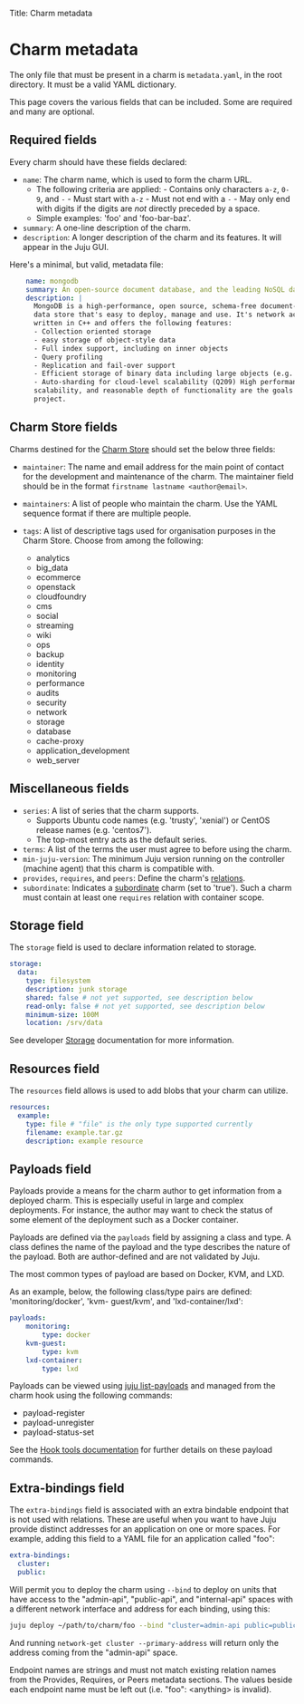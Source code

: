 Title: Charm metadata

# Charm metadata

The only file that must be present in a charm is `metadata.yaml`, in the root
directory. It must be a valid YAML dictionary.

This page covers the various fields that can be included. Some are required and
many are optional.

## Required fields

Every charm should have these fields declared:

  - `name`: The charm name, which is used to form the charm URL.
    - The following criteria are applied:
          - Contains only characters `a-z`, `0-9`, and `-`
          - Must start with `a-z`
          - Must not end with a `-`
          - May only end with digits if the digits are _not_ directly preceded by a space.
    - Simple examples: 'foo' and 'foo-bar-baz'.
  - `summary`: A one-line description of the charm.
  - `description`: A longer description of the charm and its features. It will
    appear in the Juju GUI.

Here's a minimal, but valid, metadata file:

```yaml
    name: mongodb
    summary: An open-source document database, and the leading NoSQL database
    description: |
      MongoDB is a high-performance, open source, schema-free document- oriented
      data store that's easy to deploy, manage and use. It's network accessible,
      written in C++ and offers the following features:
      - Collection oriented storage
      - easy storage of object-style data
      - Full index support, including on inner objects
      - Query profiling
      - Replication and fail-over support
      - Efficient storage of binary data including large objects (e.g. videos)
      - Auto-sharding for cloud-level scalability (Q209) High performance,
      scalability, and reasonable depth of functionality are the goals for the
      project.
```

## Charm Store fields

Charms destined for the [Charm Store][charm-store] should set the below three
fields:

  - `maintainer`: The name and email address for the main point of contact
  for the development and maintenance of the charm. The maintainer field
  should be in the format `firstname lastname <author@email>`.

  - `maintainers`: A list of people who maintain the charm. Use the YAML
  sequence format if there are multiple people.

  - `tags`: A list of descriptive tags used for organisation purposes in the
    Charm Store. Choose from among the following:

     - analytics
     - big_data
     - ecommerce
     - openstack
     - cloudfoundry
     - cms
     - social
     - streaming
     - wiki
     - ops
     - backup
     - identity
     - monitoring
     - performance
     - audits
     - security
     - network
     - storage
     - database
     - cache-proxy
     - application_development
     - web_server

## Miscellaneous fields

  - `series`: A list of series that the charm supports.
     - Supports Ubuntu code names (e.g. 'trusty', 'xenial') or CentOS release
       names (e.g. 'centos7').
     - The top-most entry acts as the default series.
  - `terms`: A list of the terms the user must agree to before using the charm.
  - `min-juju-version`: The minimum Juju version running on the controller
    (machine agent) that this charm is compatible with.
  - `provides`, `requires`, and `peers`: Define the charm's
    [relations][authors-relations].
  - `subordinate`: Indicates a
    [subordinate][authors-subordinate] charm (set to 'true'). Such a charm must
    contain at least one `requires` relation with container scope.

## Storage field

The `storage` field is used to declare information related to storage.

```yaml
storage:
  data:
    type: filesystem
    description: junk storage
    shared: false # not yet supported, see description below
    read-only: false # not yet supported, see description below
    minimum-size: 100M
    location: /srv/data
```

See developer [Storage][developer-storage] documentation for more information.

## Resources field

The `resources` field allows is used to add blobs that your charm can utilize.

```yaml
resources:
  example:
    type: file # "file" is the only type supported currently
    filename: example.tar.gz
    description: example resource
```

## Payloads field

Payloads provide a means for the charm author to get information from a
deployed charm. This is especially useful in large and complex deployments. For
instance, the author may want to check the status of some element of the
deployment such as a Docker container.

Payloads are defined via the `payloads` field by assigning a class and type. A
class defines the name of the payload and the type describes the nature of the
payload. Both are author-defined and are not validated by Juju.

The most common types of payload are based on Docker, KVM, and LXD.

As an example, below, the following class/type pairs are defined:
'monitoring/docker', 'kvm- guest/kvm', and 'lxd-container/lxd':

```yaml
payloads:
    monitoring:
        type: docker
    kvm-guest:
        type: kvm
    lxd-container:
        type: lxd
```

Payloads can be viewed using [juju list-payloads][list-payloads] and managed
from the charm hook using the following commands:

- payload-register
- payload-unregister
- payload-status-set

See the [Hook tools documentation][hook-payloads] for further details on these
payload commands. 

## Extra-bindings field

The `extra-bindings` field is associated with an extra bindable endpoint that
is not used with relations. These are useful when you want to have Juju provide
distinct addresses for an application on one or more spaces. For example,
adding this field to a YAML file for an application called "foo":

```yaml
extra-bindings:
  cluster:
  public:
```

Will permit you to deploy the charm using `--bind` to deploy on units that have
access to the "admin-api", "public-api", and "internal-api" spaces with a
different network interface and address for each binding, using this:

```bash
juju deploy ~/path/to/charm/foo --bind "cluster=admin-api public=public-api internal-api"
```

And running `network-get cluster --primary-address` will return only the
address coming from the "admin-api" space.

Endpoint names are strings and must not match existing relation names from
the Provides, Requires, or Peers metadata sections. The values beside each
endpoint name must be left out (i.e. "foo": &lt;anything&gt; is invalid).


<!-- LINKS -->

[authors-subordinate]: ./authors-subordinate-applications.md
[authors-relations]: ./authors-relations.md
[charm-store]: https://jujucharms.com/store
[developer-storage]: ./developer-storage.md
[hook-payloads]:./reference-hook-tools.md#payload-status-set
[list-payloads]:./commands.md#list-payloads

